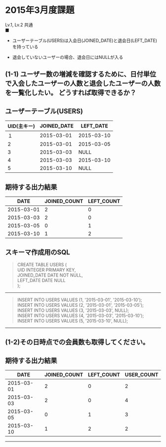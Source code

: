 ﻿# 2015年3月度課題 #

Lv.1, Lv.2 共通  
■  

- ユーザーテーブル(USERS)は入会日(JOINED_DATE)と退会日(LEFT_DATE)を持っている  

- 退会していないユーザーの場合、退会日にはNULLが入る
 
## (1-1) ユーザー数の増減を確認するために、日付単位で入会したユーザーの人数と退会したユーザーの人数を一覧化したい。  どうすれば取得できるか？ ##

ユーザーテーブル(USERS)
---
| UID(主キー) | JOINED_DATE | LEFT_DATE  |
|-------------|-------------|------------|
| １          | 2015-03-01  | 2015-03-10 |
| 2           | 2015-03-01  | 2015-03-05 |
| 3           | 2015-03-03  | NULL       |
| 4           | 2015-03-03  | 2015-03-10 |
| 5           | 2015-03-10  | NULL       |

期待する出力結果
---
| DATE       | JOINED_COUNT | LEFT_COUNT |
|------------|--------------|------------|
| 2015-03-01 | 2            | 0          |
| 2015-03-03 | 2            | 0          |
| 2015-03-05 | 0            | 1          |
| 2015-03-10 | 1            | 2          |

スキーマ作成用のSQL
---
>CREATE TABLE USERS (  
UID INTEGER PRIMARY KEY,  
JOINED_DATE DATE NOT NULL,  
LEFT_DATE DATE NULL  
);

---  
>INSERT INTO USERS VALUES (1, '2015-03-01', '2015-03-10');  
INSERT INTO USERS VALUES (2, '2015-03-01', '2015-03-05');  
INSERT INTO USERS VALUES (3, '2015-03-03', NULL);  
INSERT INTO USERS VALUES (4, '2015-03-03', '2015-03-10');  
INSERT INTO USERS VALUES (5, '2015-03-10', NULL);  
---  

## (1-2)その日時点での会員数も取得してください。 ##

期待する出力結果
---
| DATE       | JOINED_COUNT | LEFT_COUNT | USER_COUNT |
|------------|--------------|------------|------------|
| 2015-03-01 | 2            | 0          | 2          |
| 2015-03-03 | 2            | 0          | 4          |
| 2015-03-05 | 0            | 1          | 3          |
| 2015-03-10 | 1            | 2          | 2          |

___
